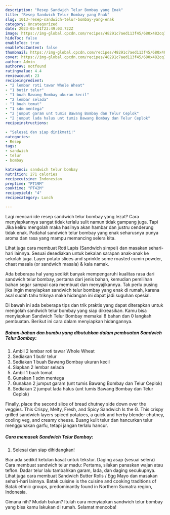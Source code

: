 ```yaml
---
description: "Resep Sandwich Telur Bombay yang Enak"
title: "Resep Sandwich Telur Bombay yang Enak"
slug: 1013-resep-sandwich-telur-bombay-yang-enak
category: Uncategorized
date: 2023-05-01T23:49:03.722Z
image: https://img-global.cpcdn.com/recipes/48291c7aed113f45/680x482cq70/sandwich-telur-bombay-foto-resep-utama.jpg
hideToc: false
enableToc: true
enableTocContent: false
thumbnail: https://img-global.cpcdn.com/recipes/48291c7aed113f45/680x482cq70/sandwich-telur-bombay-foto-resep-utama.jpg
cover: https://img-global.cpcdn.com/recipes/48291c7aed113f45/680x482cq70/sandwich-telur-bombay-foto-resep-utama.jpg
author: Admin
authorAv: notfound
ratingvalue: 4.4
reviewcount: 23
recipeingredient:
- "2 lembar roti tawar Whole Wheat"
- "1 butir telur"
- "1 buah Bawang Bombay ukuran kecil"
- "2 lembar selada"
- "1 buah tomat"
- "1 sdm mentega"
- "2 jumput garam unt tumis Bawang Bombay dan Telur Ceplok"
- "2 jumput lada halus unt tumis Bawang Bombay dan Telur Ceplok"
recipeinstructions:

- "Selesai dan siap dinikmati!"
categories:
- Resep
tags:
- sandwich
- telur
- bombay

katakunci: sandwich telur bombay 
nutrition: 271 calories
recipecuisine: Indonesian
preptime: "PT19M"
cooktime: "PT42M"
recipeyield: "4"
recipecategory: Lunch

---
```



Lagi mencari ide resep sandwich telur bombay yang lezat? Cara menyiapkannya sangat tidak terlalu sulit namun tidak gampang juga. Tapi Jika keliru mengolah maka hasilnya akan hambar dan justru cenderung tidak enak. Padahal sandwich telur bombay yang enak seharusnya punya aroma dan rasa yang mampu memancing selera kita.


Lihat juga cara membuat Roti Lapis (Sandwich simpel) dan masakan sehari-hari lainnya. Sesuai desediakan untuk bekalan sarapan anak-anak ke sekolah juga. Layer potato slices and sprinkle some roasted cumin powder, chaat masala (or sandwich masala) &amp; kala namak.

Ada beberapa hal yang sedikit banyak mempengaruhi kualitas rasa dari sandwich telur bombay, pertama dari jenis bahan, kemudian pemilihan bahan segar sampai cara membuat dan menyajikannya. Tak perlu pusing jika ingin menyiapkan sandwich telur bombay yang enak di rumah, karena asal sudah tahu triknya maka hidangan ini dapat jadi suguhan spesial.


Di bawah ini ada beberapa tips dan trik praktis yang dapat diterapkan untuk mengolah sandwich telur bombay yang siap dikreasikan. Kamu bisa menyiapkan Sandwich Telur Bombay memakai 8 bahan dan 0 langkah pembuatan. Berikut ini cara dalam menyiapkan hidangannya.

<!--inarticleads1-->

##### Bahan-bahan dan bumbu yang dibutuhkan dalam pembuatan Sandwich Telur Bombay:

1. Ambil 2 lembar roti tawar Whole Wheat
1. Sediakan 1 butir telur
1. Sediakan 1 buah Bawang Bombay ukuran kecil
1. Siapkan 2 lembar selada
1. Ambil 1 buah tomat
1. Gunakan 1 sdm mentega
1. Gunakan 2 jumput garam (unt tumis Bawang Bombay dan Telur Ceplok)
1. Sediakan 2 jumput lada halus (unt tumis Bawang Bombay dan Telur Ceplok)


Finally, place the second slice of bread chutney side down over the veggies. This Crispy, Melty, Fresh, and Spicy Sandwich Is the G. This crispy grilled sandwich layers spiced potatoes, a quick and herby blender chutney, cooling veg, and creamy cheese. Buang kulit telur dan hancurkan telur menggunakan garfu, tetapi jangan terlalu hancur. 

<!--inarticleads2-->

##### Cara memasak Sandwich Telur Bombay:


1. Selesai dan siap dihidangkan!

Biar ada sedikit ketulan kasat untuk tekstur. Daging asap (sesuai selera) Cara membuat sandwich telur madu: Pertama, silakan panaskan wajan atau teflon. Dadar telur lalu tambahkan garam, lada, dan daging secukupnya. Lihat juga cara membuat Sandwich Butter Rolls / Egg Mayo dan masakan sehari-hari lainnya. Batak cuisine is the cuisine and cooking traditions of Batak ethnic groups, predominantly found in Northern Sumatra region, Indonesia. 

Gimana nih? Mudah bukan? Itulah cara menyiapkan sandwich telur bombay yang bisa kamu lakukan di rumah. Selamat mencoba!
